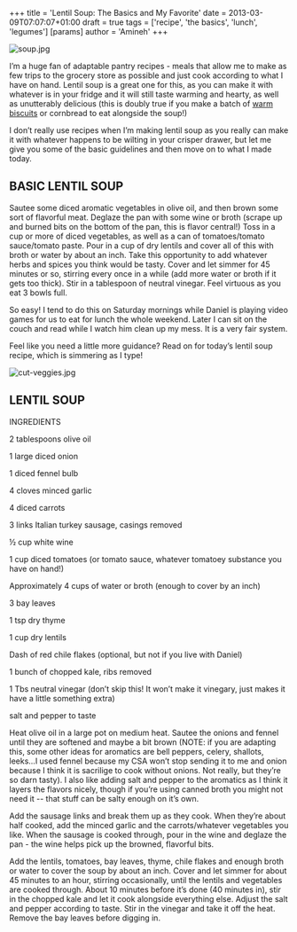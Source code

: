 +++
title = 'Lentil Soup: The Basics and My Favorite'
date = 2013-03-09T07:07:07+01:00
draft = true
tags = ['recipe', 'the basics', 'lunch', 'legumes']
[params]
author = 'Amineh'
+++


![soup.jpg](/lentil-soup/soup.jpg)

I’m a huge fan of adaptable pantry recipes - meals that allow me to make as few trips to the grocery store as possible
and just cook according to what I have on hand. Lentil soup is a great one for this, as you can make it with whatever is
in your fridge and it will still taste warming and hearty, as well as unutterably delicious (this is doubly true if you
make a batch of [warm biscuits](/biscuit-quest) or cornbread to eat alongside the soup!)

I don’t really use recipes when I’m making lentil soup as you really can make it with whatever happens to be wilting in
your crisper drawer, but let me give you some of the basic guidelines and then move on to what I made today.

## BASIC LENTIL SOUP

Sautee some diced aromatic vegetables in olive oil, and then brown some sort of flavorful meat. Deglaze the pan with
some wine or broth (scrape up and burned bits on the bottom of the pan, this is flavor central!) Toss in a cup or more
of diced vegetables, as well as a can of tomatoes/tomato sauce/tomato paste. Pour in a cup of dry lentils and cover all
of this with broth or water by about an inch. Take this opportunity to add whatever herbs and spices you think would be
tasty. Cover and let simmer for 45 minutes or so, stirring every once in a while (add more water or broth if it gets too
thick). Stir in a tablespoon of neutral vinegar. Feel virtuous as you eat 3 bowls full.

So easy! I tend to do this on Saturday mornings while Daniel is playing video games for us to eat for lunch the whole
weekend. Later I can sit on the couch and read while I watch him clean up my mess. It is a very fair system.

Feel like you need a little more guidance? Read on for today’s lentil soup recipe, which is simmering as I type!

![cut-veggies.jpg](/lentil-soup/cut-veggies.jpg)

## LENTIL SOUP

INGREDIENTS

2 tablespoons olive oil

1 large diced onion

1 diced fennel bulb

4 cloves minced garlic

4 diced carrots

3 links Italian turkey sausage, casings removed

½ cup white wine

1 cup diced tomatoes (or tomato sauce, whatever tomatoey substance you have on hand!)

Approximately 4 cups of water or broth (enough to cover by an inch)

3 bay leaves

1 tsp dry thyme

1 cup dry lentils

Dash of red chile flakes (optional, but not if you live with Daniel)

1 bunch of chopped kale, ribs removed

1 Tbs neutral vinegar (don’t skip this! It won’t make it vinegary, just makes it have a little something extra)

salt and pepper to taste

Heat olive oil in a large pot on medium heat. Sautee the onions and fennel until they are softened and maybe a bit
brown (NOTE: if you are adapting this, some other ideas for aromatics are bell peppers, celery, shallots, leeks...I used
fennel because my CSA won’t stop sending it to me and onion because I think it is sacrilige to cook without onions. Not
really, but they’re so darn tasty). I also like adding salt and pepper to the aromatics as I think it layers the flavors
nicely, though if you’re using canned broth you might not need it -- that stuff can be salty enough on it’s own.

Add the sausage links and break them up as they cook. When they’re about half cooked, add the minced garlic and the
carrots/whatever vegetables you like. When the sausage is cooked through, pour in the wine and deglaze the pan - the
wine helps pick up the browned, flavorful bits.

Add the lentils, tomatoes, bay leaves, thyme, chile flakes and enough broth or water to cover the soup by about an inch.
Cover and let simmer for about 45 minutes to an hour, stirring occasionally, until the lentils and vegetables are cooked
through. About 10 minutes before it’s done (40 minutes in), stir in the chopped kale and let it cook alongside
everything else. Adjust the salt and pepper according to taste. Stir in the vinegar and take it off the heat. Remove the
bay leaves before digging in.
